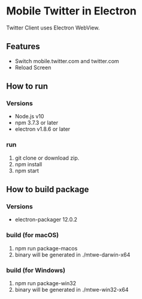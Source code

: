 # Mobile Twitter in Electron
Twitter Client uses Electron WebView.

## Features
- Switch mobile.twitter.com and twitter.com
- Reload Screen

## How to run
### Versions
- Node.js v10
- npm 3.7.3 or later
- electron v1.8.6 or later

### run
1. git clone or download zip.
1. npm install
1. npm start

## How to build package
### Versions
- electron-packager 12.0.2

### build (for macOS)
1. npm run package-macos
1. binary will be generated in ./mtwe-darwin-x64

### build (for Windows)
1. npm run package-win32
1. binary will be generated in ./mtwe-win32-x64